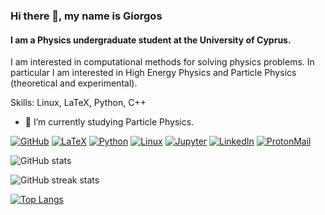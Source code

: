 ### Hi there 👋, my name is Giorgos
#### I am a Physics undergraduate student at the University of Cyprus.
<!-- ![I am a Physics undergraduate student at the University of Cyprus.] -->
<!-- (https://arturssmirnovs.github.io/github-profile-readme-generator/images/banner.png) -->

I am interested in computational methods for solving physics problems. In particular I am interested in High Energy Physics and Particle Physics (theoretical and experimental).

Skills: Linux, LaTeX, Python, C++

- 🔭 I’m currently studying Particle Physics. 


[![GitHub](https://img.shields.io/badge/GitHub-%20-black?style=flat-square&logo=github)](https://github.com/GiorgosChr)
[![LaTeX](https://img.shields.io/badge/LaTeX-%20-008080?style=flat-square&logo=latex)](https://www.latex-project.org/)
[![Python](https://img.shields.io/badge/Python-%20-3776AB?style=flat-square&logo=python)](https://www.python.org/)
[![Linux](https://img.shields.io/badge/Linux-%20-FCC624?style=flat-square&logo=linux)](https://www.linux.org/)
[![Jupyter](https://img.shields.io/badge/Jupyter-%20-F37626?style=flat-square&logo=jupyter)](https://jupyter.org/)
[![LinkedIn](https://img.shields.io/badge/LinkedIn-%20-blue?style=flat-square&logo=linkedin)](https://www.linkedin.com/in/georgios-christou-5b3342244/)
[![ProtonMail](https://img.shields.io/badge/ProtonMail-%20-8B89CC?style=flat-square&logo=protonmail)](mailto:giorgos.christou@protonmail.com)



![GitHub stats](https://github-readme-stats.vercel.app/api?username=GiorgosChr&theme=dark&show_icons=true&count_private=true)  

![GitHub streak stats](https://streak-stats.demolab.com/?user=GiorgosChr&theme=dark)  

[![Top Langs](https://github-readme-stats.vercel.app/api/top-langs/?username=GiorgosChr&theme=dark)](https://github.com/anuraghazra/github-readme-stats)


